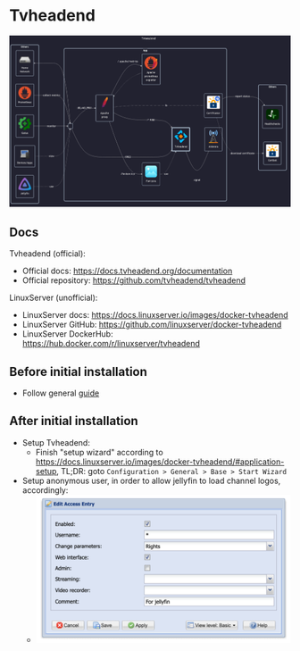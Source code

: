 # Tvheadend

![diagram](../../docs/diagrams/out/apps/tvheadend.png)

## Docs

Tvheadend (official):

- Official docs: <https://docs.tvheadend.org/documentation>
- Official repository: <https://github.com/tvheadend/tvheadend>

LinuxServer (unofficial):

- LinuxServer docs: <https://docs.linuxserver.io/images/docker-tvheadend>
- LinuxServer GitHub: <https://github.com/linuxserver/docker-tvheadend>
- LinuxServer DockerHub: <https://hub.docker.com/r/linuxserver/tvheadend>

## Before initial installation

- Follow general [guide](../../docs/Checklist%20for%20new%20docker-apps.md)

## After initial installation

- Setup Tvheadend:
    - Finish "setup wizard" according to <https://docs.linuxserver.io/images/docker-tvheadend/#application-setup>, TL;DR: goto `Configuration > General > Base > Start Wizard`
- Setup anonymous user, in order to allow jellyfin to load channel logos, accordingly:
    - ![anonymous user](./anonymous%20user.png)
